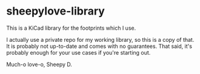 # sheepylove-library

This is a KiCad library for the footprints which I use.

I actually use a private repo for my working library, so this is a copy of that. It is probably not up-to-date and comes with no guarantees. That said, it's probably enough for your use cases if you're starting out.

Much-o love-o, Sheepy D.
